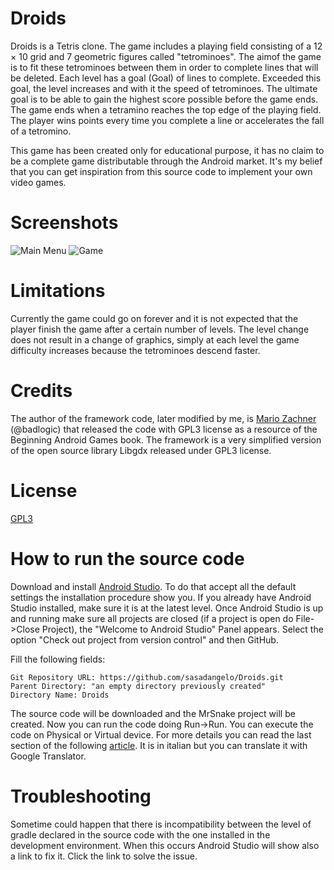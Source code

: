 # Droids

Droids is a Tetris clone. The game includes a playing field consisting of a 12 × 10 grid and 7 geometric figures called "tetrominoes". The aimof the game is to fit these tetrominoes between them in order to complete lines that will be deleted. Each level has a goal (Goal) of lines to complete. Exceeded this goal, the level increases and with it the speed of tetrominoes. The ultimate goal is to be able to gain the highest score possible before the game ends. The game ends when a tetramino reaches the top edge of the playing field. The player wins points every time you complete a line or accelerates the fall of a tetromino.

This game has been created only for educational purpose, it has no claim to be a complete game distributable through the Android market. It's my belief that you can get inspiration from this source code to implement your own video games.

# Screenshots

![Main Menu](http://www.androidforfun.it/wp-content/uploads/2016/12/Screenshot_Droids_Home.png) ![Game](http://www.androidforfun.it/wp-content/uploads/2016/12/Screenshot_Droids.png)

# Limitations

Currently the game could go on forever and it is not expected that the player finish the game after a certain number of levels. The level change does not result in a change of graphics, simply at each level the game difficulty increases because the tetrominoes descend faster.

# Credits

The author of the framework code, later modified by me, is [Mario Zachner](https://github.com/badlogic) (@badlogic) that released the code with GPL3 license as a resource of the Beginning Android Games book. The framework is a very simplified version of the open source library Libgdx released under GPL3 license. 

# License
[GPL3](https://www.gnu.org/licenses/gpl-3.0.en.html)

# How to run the source code

Download and install [Android Studio](https://developer.android.com/studio/index.html). To do that accept all the default settings the installation procedure show you. If you already have Android Studio installed, make sure it is at the latest level. Once Android Studio is up and running make sure all projects are closed (if a project is open do File->Close Project), the "Welcome to Android Studio" Panel appears. Select the option "Check out project from version control" and then GitHub. 

Fill the following fields:

    Git Repository URL: https://github.com/sasadangelo/Droids.git
    Parent Directory: "an empty directory previously created"
    Directory Name: Droids

The source code will be downloaded and the MrSnake project will be created. Now you can run the code doing Run->Run. You can execute the code on Physical or Virtual device. For more details you can read the last section of the following [article](http://www.androidforfun.it/crea-la-tua-prima-app-android/). It is in italian but you can translate it with Google Translator.

# Troubleshooting

Sometime could happen that there is incompatibility between the level of gradle declared in the source code with the one installed in the development environment. When this occurs Android Studio will show also a link to fix it. Click the link to solve the issue.
